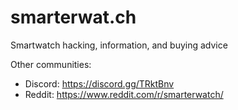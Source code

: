 # smarterwat.ch

Smartwatch hacking, information, and buying advice

Other communities:
- Discord: https://discord.gg/TRktBnv
- Reddit: https://www.reddit.com/r/smarterwatch/
